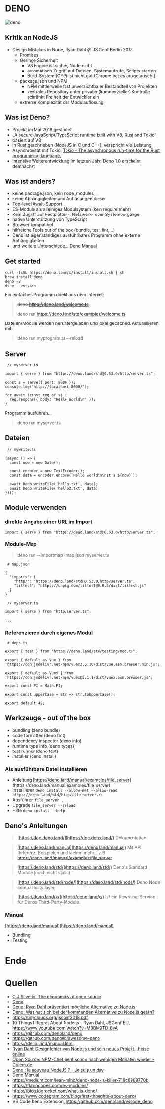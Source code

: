 # DENO

![deno](https://denolib.github.io/animated-deno-logo/deno-circle-thunder.gif)

## Kritik an NodeJS

* Design Mistakes in Node, Ryan Dahl @ JS Conf Berlin 2018
	* Promises
	* Geringe Sicherheit
		* V8 Engine ist sicher, Node nicht
		* automatisch Zugriff auf Dateien, Systemaufrufe, Scripts starten
		* Build-System (GYP) ist nicht gut (Chrome hat es ausgetauscht)
	* package.json und NPM
		* NPM mittlerweile fast unverzichtbarer Bestandteil von Projekten
		* zentrales Repository unter privater (kommerzieller) Kontrolle schränkt Freiheit der Entwickler ein
	* extreme Komplexität der Modulauflösung

## Was ist Deno?

* Projekt im Mai 2018 gestartet 
* „A secure JavaScript/TypeScript runtime built with V8, Rust and Tokio“
* basiert auf V8
* in Rust geschrieben (NodeJS in C und C++), verspricht viel Leistung
* Asynchronität mit Tokio, [Tokio - The asynchronous run-time for the Rust programming language.](https://tokio.rs/)
* intensive Weiterentwicklung im letzten Jahr, Deno 1.0 erscheint demnächst

## Was ist anders?

* keine package.json, kein node_modules
* keine Abhängigkeiten und Auflösungen dieser
* Top-level Await-Support
* ES-Module als alleiniges Modulsystem (kein require mehr)
* Kein Zugriff auf Festplatten-, Netzwerk- oder Systemvorgänge
* native Unterstützung von TypeScript
* Browser kompatibel
* hilfreiche Tools out of the box (bundle, test, lint, ..)
* Deno ist eigenständiges ausführbares Programm ohne externe Abhängigkeiten
* und weitere Unterschiede… [Deno Manual](https://deno.land/manual.html#goals)

## Get started

```
curl -fsSL https://deno.land/x/install/install.sh | sh
brew install deno
deno -V
deno --version
```

Ein einfaches Programm direkt aus dem Internet:

> ~~deno https://deno.land/welcome.ts~~
>
> deno run https://deno.land/std/examples/welcome.ts

Dateien/Module werden heruntergeladen und lokal gecached. Aktualisieren mit:

> deno run myprogram.ts --reload

## Server

```
 // myserver.ts

import { serve } from "https://deno.land/std@0.53.0/http/server.ts";

const s = serve({ port: 8000 });
console.log("http://localhost:8000/");

for await (const req of s) {
  req.respond({ body: "Hello World\n" });
}
```

Programm ausführen...

> deno run myserver.ts

## Dateien

```
 // mywrite.ts

(async () => {
  const now = new Date();

  const encoder = new TextEncoder();
  const data = encoder.encode(`Hello world\n\nIt's ${now}`);

  await Deno.writeFile('hello.txt', data);
  await Deno.writeFile('hello2.txt', data);
})();
```

## Module verwenden

### direkte Angabe einer URL im Import

```
import { serve } from "https://deno.land/std@0.53.0/http/server.ts";
```

### Module-Map

> deno run --importmap=map.json myserver.ts

```
 # map.json

{
  "imports": {
    "http/": "https://deno.land/std@0.53.0/http/server.ts",
    "liltest": "https://unpkg.com/liltest@0.0.5/dist/liltest.js"
  }
}
```

```
 // myserver.ts

import { serve } from "http/server.ts";

...
```

### Referenzieren durch eigenes Modul

```
 # deps.ts

export { test } from "https://deno.land/std/testing/mod.ts";

export { default as Vue } from 'https://cdn.jsdelivr.net/npm/vue@2.6.10/dist/vue.esm.browser.min.js';

export { default as Vuex } from 'https://cdn.jsdelivr.net/npm/vuex@3.1.1/dist/vuex.esm.browser.js';

export const PI = Math.PI;

export const upperCase = str => str.toUpperCase();

export default 42;
```

## Werkzeuge - out of the box

* bundling (deno bundle)
* code formatter (deno fmt)
* dependency inspector (deno info)
* runtime type info (deno types)
* test runner (deno test)
* installer (deno install)

### Als ausführbare Datei installieren

- Anleitung [https://deno.land/manual/examples/file_server](https://deno.land/manual/examples/file_server)
- Installieren `deno install --allow-net --allow-read https://deno.land/std/http/file_server.ts`
- Ausführen `file_server .`
- Upgrade `file_server --reload`
- Hilfe `deno install --help`

## Deno's Anleitungen

> [https://doc.deno.land/](https://doc.deno.land/) Dokumentation

> [https://deno.land/manual](https://deno.land/manual) Mit API Referenz, Beispielen und vielem mehr... z.B. https://deno.land/manual/examples/file_server

> [https://deno.land/std/](https://deno.land/std/) Deno's Standard Module (noch nicht stabil)

> [https://deno.land/std/node/](https://deno.land/std/node/) Deno Node compatibility layer

> [https://deno.land/x/](https://deno.land/x/) ist ein Rewriting-Service für Denos Third-Party-Module.

### Manual

[https://deno.land/manual](https://deno.land/manual)

- Bundling
- Testing

# Ende

#


# Quellen

* [C J Silverio: The economics of open source](https://2019.jsconf.eu/c-j-silverio/the-economics-of-open-source.html)
* [Deno](https://deno.land/)
* [Deno: Ryan Dahl präsentiert mögliche Alternative zu Node.js](https://entwickler.de/online/javascript/deno-ryan-dahl-node-579846561.html)
* [Deno: Was hat sich bei der kommenden Alternative zu Node.js getan?](https://entwickler.de/online/javascript/deno-node-alternative-579867114.html)
* https://tinyclouds.org/jsconf2018.pdf
* 10 Things I Regret About Node.js - Ryan Dahl, JSConf EU, https://www.youtube.com/watch?v=M3BM9TB-8yA
* https://github.com/denoland/deno
* https://github.com/denolib/awesome-deno
* https://deno.land/manual.html
* [Ryan Dahl: Designfehler von Node.js und sein neues Projekt | heise online](https://www.heise.de/developer/meldung/Ryan-Dahl-Designfehler-von-Node-js-und-sein-neues-Projekt-4075557.html)
* [Open Source: NPM-Chef geht schon nach wenigen Monaten wieder - Golem.de](https://www.golem.de/news/open-source-npm-chef-geht-schon-nach-wenigen-monaten-wieder-1909-144007.html)
* [Deno : le nouveau NodeJS ? - Je suis un dev](https://www.jesuisundev.com/deno-le-nouveau-nodejs/)
* [Deno Manual](https://deno.land/manual.html#goals)
* https://medium.com/lean-mind/deno-node-js-killer-718c8969770b
* https://flaviocopes.com/es-modules/
* https://blog.logrocket.com/what-is-deno/
* https://www.codegram.com/blog/first-thoughts-about-deno/
* VS Code Deno Extension, https://github.com/denoland/vscode_deno
